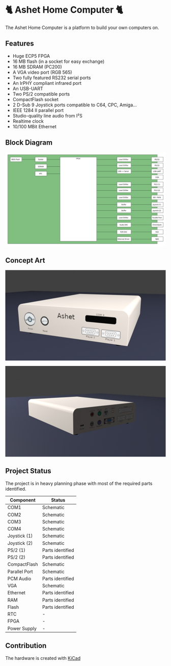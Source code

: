 # 🐈 Ashet Home Computer 🐈

The Ashet Home Computer is a platform to build your own computers on.

## Features

- Huge ECP5 FPGA
- 16 MB flash (in a socket for easy exchange)
- 16 MB SDRAM (PC200)
- A VGA video port (RGB 565)
- Two fully featured RS232 serial ports
- An IrPHY compliant infrared port
- An USB-UART
- Two PS/2 compatible ports
- CompactFlash socket
- 2 D-Sub 9 Joystick ports compatible to C64, CPC, Amiga…
- IEEE 1284 II parallel port
- Studio-quality line audio from I²S
- Realtime clock
- 10/100 MBit Ethernet

## Block Diagram

![Block Diagram](documents/block-diagram.svg)

## Concept Art

![Rendering Front](documents/concepts/case-render-front.png)

![Rendering Front](documents/concepts/case-render-back.png)

## Project Status

The project is in heavy planning phase with most of the required parts identified.

| Component     | Status           |
| ------------- | ---------------- |
| COM1          | Schematic        |
| COM2          | Schematic        |
| COM3          | Schematic        |
| COM4          | Schematic        |
| Joystick (1)  | Schematic        |
| Joystick (2)  | Schematic        |
| PS/2 (1)      | Parts identified |
| PS/2 (2)      | Parts identified |
| CompactFlash  | Schematic        |
| Parallel Port | Schematic        |
| PCM Audio     | Parts identified |
| VGA           | Schematic        |
| Ethernet      | Parts identified |
| RAM           | Parts identified |
| Flash         | Parts identified |
| RTC           | -                |
| FPGA          | -                |
| Power Supply  | -                |

## Contribution

The hardware is created with [KiCad](https://www.kicad.org/)
